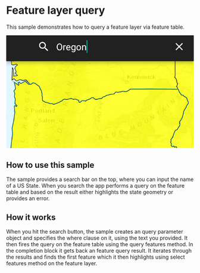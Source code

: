 # Feature layer query
This sample demonstrates how to query a feature layer via feature table.

![Feature Layer Query App](feature-layer-query.png)

## How to use this sample
The sample provides a search bar on the top, where you can input the name of a US State. When you search the app performs a query on the feature table and based on the result either highlights the state geometry or provides an error.

## How it works
When you hit the search button, the sample creates an query parameter object and specifies the where clause on it, using the text you provided. It then fires the query on the feature table using the query features method. In the completion block it gets back an feature query result. It iterates through the results and finds the first  feature which it then highlights using select features method on the feature layer.
